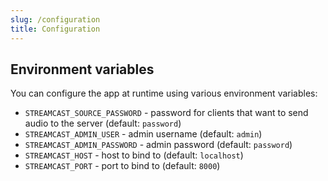 ```yaml
---
slug: /configuration
title: Configuration
---
```


## Environment variables

You can configure the app at runtime using various environment variables:

- `STREAMCAST_SOURCE_PASSWORD` - password for clients
  that want to send audio to the server (default: `password`)
- `STREAMCAST_ADMIN_USER` - admin username (default: `admin`)
- `STREAMCAST_ADMIN_PASSWORD` - admin password (default: `password`)
- `STREAMCAST_HOST` - host to bind to (default: `localhost`)
- `STREAMCAST_PORT` - port to bind to (default: `8000`)
